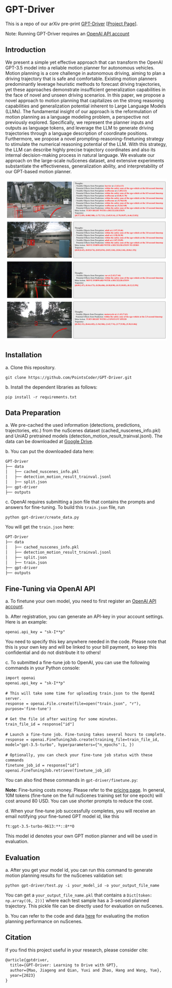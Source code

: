 # GPT-Driver

This is a repo of our arXiv pre-print [GPT-Driver](https://arxiv.org/abs/2310.01415) [[Project Page](https://pointscoder.github.io/projects/gpt_driver/index.html)].

Note: Running GPT-Driver requires an [OpenAI API account](https://platform.openai.com/)  

## Introduction

We present a simple yet effective approach that can transform the OpenAI GPT-3.5 model into a reliable motion planner for autonomous vehicles. Motion planning is a core challenge in autonomous driving, aiming to plan a driving trajectory that is safe and comfortable. Existing motion planners predominantly leverage heuristic methods to forecast driving trajectories, yet these approaches demonstrate insufficient generalization capabilities in the face of novel and unseen driving scenarios. In this paper, we propose a novel approach to motion planning that capitalizes on the strong reasoning capabilities and generalization potential inherent to Large Language Models (LLMs). The fundamental insight of our approach is the reformulation of motion planning as a language modeling problem, a perspective not previously explored. Specifically, we represent the planner inputs and outputs as language tokens, and leverage the LLM to generate driving trajectories through a language description of coordinate positions. Furthermore, we propose a novel prompting-reasoning-finetuning strategy to stimulate the numerical reasoning potential of the LLM. With this strategy, the LLM can describe highly precise trajectory coordinates and also its internal decision-making process in natural language. We evaluate our approach on the large-scale nuScenes dataset, and extensive experiments substantiate the effectiveness, generalization ability, and interpretability of our GPT-based motion planner.

![Alt text](assets/Viz.png)

## Installation
a. Clone this repository.
```shell
git clone https://github.com/PointsCoder/GPT-Driver.git
```

b. Install the dependent libraries as follows:

```
pip install -r requirements.txt 
```

## Data Preparation

a. We pre-cached the used information (detections, predictions, trajectories, etc.) from the nuScenes dataset (cached_nuscenes_info.pkl) and UniAD pretrained models (detection_motion_result_trainval.jsonl). The data can be downloaded at [Google Drive](https://drive.google.com/drive/folders/1hUb1dsaDUABbUKnhj63vQBi0n4AZaZyM?usp=sharing).

b. You can put the downloaded data here:
```
GPT-Driver
├── data
│   ├── cached_nuscenes_info.pkl
│   ├── detection_motion_result_trainval.jsonl
│   ├── split.json
├── gpt-driver
├── outputs
```

c. OpenAI requires submitting a json file that contains the prompts and answers for fine-tuning. To build this `train.json` file, run
```
python gpt-driver/create_data.py
```
You will get the `train.json` here:
```
GPT-Driver
├── data
│   ├── cached_nuscenes_info.pkl
│   ├── detection_motion_result_trainval.jsonl
│   ├── split.json
│   ├── train.json
├── gpt-driver
├── outputs
```

## Fine-Tuning via OpenAI API

a. To finetune your own model, you need to first register an [OpenAI API account](https://platform.openai.com/).

b. After registration, you can generate an API-key in your account settings. Here is an example:

```
openai.api_key = "sk-I**p"
```
You need to specify this key anywhere needed in the code. Please note that this is your own key and will be linked to your bill payment, so keep this confidential and do not distribute it to others!

c. To submitted a fine-tune job to OpenAI, you can use the following commands in your Python console:
```
import openai
openai.api_key = "sk-I**p"

# This will take some time for uploading train.json to the OpenAI server.
response = openai.File.create(file=open("train.json", "r"), purpose='fine-tune') 

# Get the file id after waiting for some minutes.
train_file_id = response["id"]

# Launch a fine-tune job. Fine-tuning takes several hours to complete.
response = openai.FineTuningJob.create(training_file=train_file_id, model="gpt-3.5-turbo", hyperparameters={"n_epochs":1, })

# Optionally, you can check your fine-tune job status with these commands
finetune_job_id = response["id"]
openai.FineTuningJob.retrieve(finetune_job_id)
```
You can also find these commands in `gpt-driver/finetune.py`:

**Note:** Fine-tuning costs money. Please refer to the [pricing page](https://openai.com/pricing). In general, 10M tokens (fine-tune on the full nuScenes training set for one epoch) will cost around 80 USD. You can use shorter prompts to reduce the cost.

d. When your fine-tune job successfully completes, you will receive an email notifying your fine-tuned GPT model id, like this
```
ft:gpt-3.5-turbo-0613:**::8**O
```
This model id denotes your own GPT motion planner and will be used in evaluation. 

## Evaluation

a. After you get your model id, you can run this command to generate motion planning results for the nuScenes validation set:
```
python gpt-driver/test.py -i your_model_id -o your_output_file_name
```
You can get a `your_output_file_name.pkl` that contains a `Dict[token: np.array((6, 2))]` where each test sample has a 3-second planned trajectory. This pickle file can be directly used for evaluation on nuScenes.

b. You can refer to the code and data [here](https://drive.google.com/drive/folders/1NCqPtdK8agPi1q3sr9-8-vPdYj08OCAE?usp=sharing) for evaluating the motion planning performance on nuScenes. 

## Citation 
If you find this project useful in your research, please consider cite:

```
@article{gptdriver,
  title={GPT-Driver: Learning to Drive with GPT},
  author={Mao, Jiageng and Qian, Yuxi and Zhao, Hang and Wang, Yue},
  year={2023}
}
```
